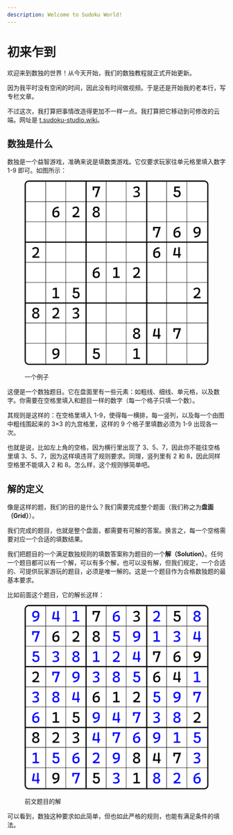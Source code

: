 ```yaml
---
description: Welcome to Sudoku World!
---
```


# 初来乍到

欢迎来到数独的世界！从今天开始，我们的数独教程就正式开始更新。

因为我平时没有空闲的时间，因此没有时间做视频。于是还是开始我的老本行，写专栏文章。

不过这次，我打算把事情改造得更加不一样一点。我打算把它移动到可修改的云端。网址是 [t.sudoku-studio.wiki](https://t.sudoku-studio.wiki)。

## 数独是什么 <a href="#what-is-a-sudoku" id="what-is-a-sudoku"></a>

数独是一个益智游戏，准确来说是填数类游戏。它仅要求玩家往单元格里填入数字 1-9 即可。如图所示：

<figure><img src=".gitbook/assets/image-20240227222704239.png" alt="" width="563"><figcaption><p>一个例子</p></figcaption></figure>

这便是一个数独题目。它在盘面里有一些元素：如粗线、细线、单元格，以及数字。你需要在空格里填入和题目一样的数字（每一个格子只填一个数）。

其规则是这样的：在空格里填入 1-9，使得每一横排，每一竖列，以及每一个由图中粗线围起来的 3×3 的九宫格里，这样的 9 个格子里填数必须为 1-9 出现各一次。

也就是说，比如左上角的空格，因为横行里出现了 3、5、7，因此你不能往空格里填 3、5、7，因为这样填违背了规则要求。同理，竖列里有 2 和 8，因此同样空格里不能填入 2 和 8。怎么样，这个规则够简单吧。

## 解的定义 <a href="#definition-of-solution" id="definition-of-solution"></a>

像是这样的题，我们的目的是什么？我们需要完成整个题面（我们称之为**盘面（Grid）**）。

我们完成的题目，也就是整个盘面，都需要有可解的答案。换言之，每一个空格需要对应一个合适的填数结果。

我们把题目的一个满足数独规则的填数答案称为题目的一个**解（Solution）**。任何一个题目都可以有一个解，可以有多个解，也可以没有解，但我们规定，一个合适的、可提供玩家游玩的题目，必须是唯一解的。这是一个题目作为合格数独题的最基本要求。

比如前面这个题目，它的解长这样：

<figure><img src=".gitbook/assets/image.png" alt="" width="563"><figcaption><p>前文题目的解</p></figcaption></figure>

可以看到，数独这种要求如此简单，但也如此严格的规则，也能有满足条件的填法。
